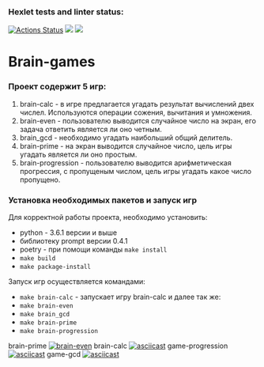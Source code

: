 ### Hexlet tests and linter status:
[![Actions Status](https://github.com/pavel-teglev/python-project-49/workflows/hexlet-check/badge.svg)](https://github.com/pavel-teglev/python-project-49/actions)
<a href="https://codeclimate.com/github/pavel-teglev/python-project-49/maintainability"><img src="https://api.codeclimate.com/v1/badges/ed98c72993af0a4af8a0/maintainability" /></a>
<a href="https://codeclimate.com/github/pavel-teglev/python-project-49/test_coverage"><img src="https://api.codeclimate.com/v1/badges/ed98c72993af0a4af8a0/test_coverage" /></a>

# Brain-games
### Проект содержит 5 игр:
1. brain-calc - в игре предлагается угадать результат вычислений двех числел. Используются операции сожения, вычитания и умножения.
2. brain-even - пользователю выводится случайное число на экран, его задача ответить является ли оно четным.
3. brain_gcd - необходимо угадать наибольший общий делитель.
4. brain-prime - на экран выводится случайное число, цель игры угадать является ли оно простым.
5. brain-progression - пользователю выводится арифметическая прогрессия, с пропущеным числом, цель игры угадать какое число пропущено.

### Установка необходимых пакетов и запуск игр

 Для корректной работы проекта, необходимо установить:
- python - 3.6.1 версии и выше
- библиотеку prompt версии 0.4.1
- poetry - при помощи команды ```make install```
- ```make build```
- ```make package-install```

Запуск игр осуществляется командами:
- ```make brain-calc``` - запускает игру brain-calc и далее так же:
- ```make brain-even```
- ```make brain_gcd```
- ```make brain-prime```
- ```make brain-progression```

brain-prime
[![brain-even](https://asciinema.org/a/JomavCUlqvIH0MpTXxSXrSsWz.svg)](https://asciinema.org/a/JomavCUlqvIH0MpTXxSXrSsWz)
brain-calc
[![asciicast](https://asciinema.org/a/6oBmqL24NU3n19GasfjHOUIdu.svg)](https://asciinema.org/a/6oBmqL24NU3n19GasfjHOUIdu)
game-progression
[![asciicast](https://asciinema.org/a/h0I2dthtF8Qh5wPw8VrR6ZUa6.svg)](https://asciinema.org/a/h0I2dthtF8Qh5wPw8VrR6ZUa6)
game-gcd
[![asciicast](https://asciinema.org/a/zKxExmGTk6hmvaqmuu9tFJb2J.svg)](https://asciinema.org/a/zKxExmGTk6hmvaqmuu9tFJb2J)

